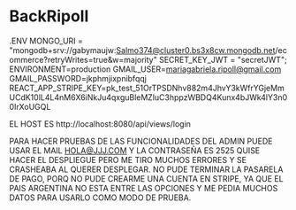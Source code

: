 ﻿# BackRipoll
.ENV
MONGO_URI = "mongodb+srv://gabymaujw:Salmo374@cluster0.bs3x8cw.mongodb.net/ecommerce?retryWrites=true&w=majority"
SECRET_KEY_JWT = "secretJWT";
ENVIRONMENT=production
GMAIL_USER=mariagabriela.ripoll@gmail.com
GMAIL_PASSWORD=jkphmjixpnibfqqj
REACT_APP_STRIPE_KEY=pk_test_51OrTPSDNhv882m4JhvY3kWfrYGjeMmUCdK10lL4L4nM6X6iNkJu4qxguBleMZluC3hppzWBDQ4Kunx4bJWk4lY3n00IrXoUGQL

EL HOST ES http://localhost:8080/api/views/login

PARA HACER PRUEBAS DE LAS FUNCIONALIDADES DEL ADMIN PUEDE USAR EL MAIL HOLA@JJJ.COM Y LA CONTRASEÑA ES 2525
QUISE HACER EL DESPLIEGUE PERO ME TIRO MUCHOS ERRORES Y SE CRASHEABA AL QUERER DESPLEGAR. 
NO PUDE TERMINAR LA PASARELA DE PAGO, PORQ NO PUDE CREARME UNA CUENTA EN STRIPE, YA QUE EL PAIS ARGENTINA NO ESTA ENTRE LAS OPCIONES Y ME PEDIA MUCHOS DATOS PARA USARLO COMO MODO DE PRUEBA.
